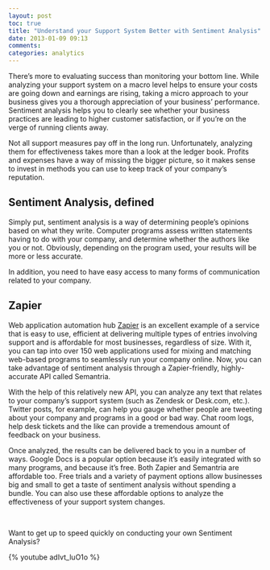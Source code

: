 ```yaml
---
layout: post
toc: true
title: "Understand your Support System Better with Sentiment Analysis"
date: 2013-01-09 09:13
comments:
categories: analytics
---
```


There’s more to evaluating success than monitoring your bottom line. While analyzing your support system on a macro level helps to ensure your costs are going down and earnings are rising, taking a micro approach to your business gives you a thorough appreciation of your business’ performance. Sentiment analysis helps you to clearly see whether your business practices are leading to higher customer satisfaction, or if you’re on the verge of running clients away.

Not all support measures pay off in the long run. Unfortunately, analyzing them for effectiveness takes more than a look at the ledger book. Profits and expenses have a way of missing the bigger picture, so it makes sense to invest in methods you can use to keep track of your company’s reputation.

## Sentiment Analysis, defined

Simply put, sentiment analysis is a way of determining people’s opinions based on what they write. Computer programs assess written statements having to do with your company, and determine whether the authors like you or not. Obviously, depending on the program used, your results will be more or less accurate.

In addition, you need to have easy access to many forms of communication related to your company.

## Zapier

Web application automation hub [Zapier](https://zapier.com/blog/2012/12/11/sentiment-analysis-humans/) is an excellent example of a service that is easy to use, efficient at delivering multiple types of entries involving support and is affordable for most businesses, regardless of size. With it, you can tap into over 150 web applications used for mixing and matching web-based programs to seamlessly run your company online. Now, you can take advantage of sentiment analysis through a Zapier-friendly, highly-accurate API called Semantria.

With the help of this relatively new API, you can analyze any text that relates to your company’s support system (such as Zendesk or Desk.com, etc.). Twitter posts, for example, can help you gauge whether people are tweeting about your company and programs in a good or bad way. Chat room logs, help desk tickets and the like can provide a tremendous amount of feedback on your business.

Once analyzed, the results can be delivered back to you in a number of ways. Google Docs is a popular option because it’s easily integrated with so many programs, and because it’s free. Both Zapier and Semantria are affordable too. Free trials and a variety of payment options allow businesses big and small to get a taste of sentiment analysis without spending a bundle. You can also use these affordable options to analyze the effectiveness of your support system changes.

<br>

Want to get up to speed quickly on conducting your own Sentiment Analysis?

{% youtube adIvt_luO1o %}
